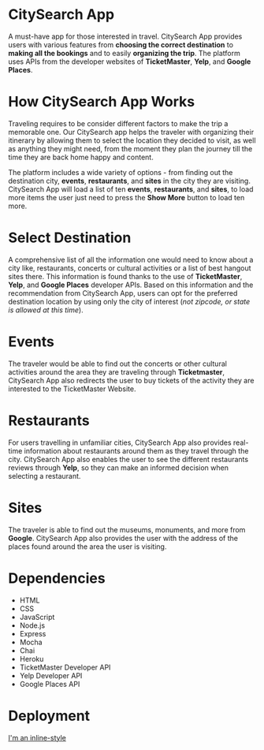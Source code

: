 # CitySearch App

A must-have app for those interested in travel. CitySearch App provides users with various features from **choosing the correct destination** to **making all the bookings** and to easily **organizing the trip**. The platform uses APIs from the developer websites of **TicketMaster**, **Yelp**, and **Google Places**.  

# How CitySearch App Works

Traveling requires to be consider different factors to make the trip a memorable one. Our CitySearch app helps the traveler with organizing their itinerary by allowing them to select the location they decided to visit, as well as anything they might need, from the moment they plan the journey till the time they are back home happy and content. 

The platform includes a wide variety of options - from finding out the destination city, **events**, **restaurants**, and **sites** in the city they are visiting. CitySearch App will load a list of ten **events**, **restaurants**, and **sites**, to load more items the user just need to press the **Show More** button to load ten more.

# Select Destination

A comprehensive list of all the information one would need to know about a city like, restaurants, concerts or cultural activities or a list of best hangout sites there. This information is found thanks to the use of **TicketMaster**, **Yelp**, and **Google Places** developer APIs. Based on this information and the recommendation from CitySearch App, users can opt for the preferred destination location by using only the city of interest (*not zipcode, or state is allowed at this time*).

# Events

The traveler would be able to find out the concerts or other cultural activities around the area they are traveling through **Ticketmaster**, CitySearch App also redirects the user to buy tickets of the activity they are interested to the TicketMaster Website.

# Restaurants

For users travelling in unfamiliar cities, CitySearch App also provides real-time information about restaurants around them as they travel through the city. CitySearch App also enables the user to see the different restaurants reviews through **Yelp**, so they can make an informed decision when selecting a restaurant.

# Sites

The traveler is able to find out the museums, monuments, and more from **Google**. CitySearch App also provides the user with the address of the places found around the area the user is visiting.

# Dependencies

* 	HTML
*	CSS
*	JavaScript
*	Node.js
*	Express
*	Mocha 
*   Chai
*	Heroku
*   TicketMaster Developer API
*   Yelp Developer API
*   Google Places API

# Deployment

[I'm an inline-style](https://city-search-app.herokuapp.com/)